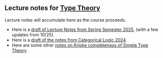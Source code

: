 ## Lecture notes for [Type Theory](/typetheory/)

Lecture notes will accumulate here as the course proceeds.

- Here is a [draft of Lecture Notes from Spring Semester 2025](typetheory.pdf), (with a few updates from 10/25).
- Here is a [draft of the notes from Categorical Logic 2024](catlog2024.pdf).
- Here are some other [notes on Kripke completeness of Simple Type Theory](KripkeSTT.pdf).
<!--- [typetheory1.pdf](typetheory1.pdf)
- [typetheory2.pdf](typetheory2.pdf)
- [typetheory3.pdf](typetheory3.pdf)
- [typetheory4.pdf](typetheory4.pdf)
- [typetheory3b.pdf](typetheory3b.pdf)
- [typetheory4b.pdf](typetheory4b.pdf)
-->

